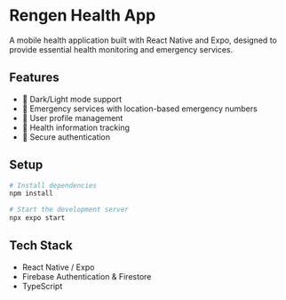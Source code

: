 # Rengen Health App

A mobile health application built with React Native and Expo, designed to provide essential health monitoring and emergency services.

## Features

- 🌙 Dark/Light mode support
- 🚨 Emergency services with location-based emergency numbers
- 👤 User profile management
- 🏥 Health information tracking
- 🔐 Secure authentication

## Setup

```bash
# Install dependencies
npm install

# Start the development server
npx expo start
```

## Tech Stack

- React Native / Expo
- Firebase Authentication & Firestore
- TypeScript
